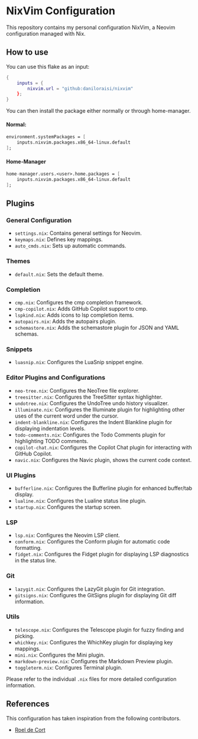 # NixVim Configuration

This repository contains my personal configuration NixVim, a Neovim configuration managed with Nix.

## How to use

You can use this flake as an input:

```nix
{
    inputs = {
        nixvim.url = "github:daniloraisi/nixvim"
    };
}
```

You can then install the package either normally or through home-manager.

#### Normal:

```nix
environment.systemPackages = [
    inputs.nixvim.packages.x86_64-linux.default
];
```

#### Home-Manager

```nix
home-manager.users.<user>.home.packages = [
    inputs.nixvim.packages.x86_64-linux.default
];
```

## Plugins

### General Configuration

- `settings.nix`: Contains general settings for Neovim.
- `keymaps.nix`: Defines key mappings.
- `auto_cmds.nix`: Sets up automatic commands.

### Themes

- `default.nix`: Sets the default theme.

### Completion

- `cmp.nix`: Configures the cmp completion framework.
- `cmp-copilot.nix`: Adds GitHub Copilot support to cmp.
- `lspkind.nix`: Adds icons to lsp completion items.
- `autopairs.nix`: Adds the autopairs plugin.
- `schemastore.nix`: Adds the schemastore plugin for JSON and YAML schemas.

### Snippets

- `luasnip.nix`: Configures the LuaSnip snippet engine.

### Editor Plugins and Configurations

- `neo-tree.nix`: Configures the NeoTree file explorer.
- `treesitter.nix`: Configures the TreeSitter syntax highlighter.
- `undotree.nix`: Configures the UndoTree undo history visualizer.
- `illuminate.nix`: Configures the Illuminate plugin for highlighting other uses of the current word under the cursor.
- `indent-blankline.nix`: Configures the Indent Blankline plugin for displaying indentation levels.
- `todo-comments.nix`: Configures the Todo Comments plugin for highlighting TODO comments.
- `copilot-chat.nix`: Configures the Copilot Chat plugin for interacting with GitHub Copilot.
- `navic.nix`: Configures the Navic plugin, shows the current code context.

### UI Plugins

- `bufferline.nix`: Configures the Bufferline plugin for enhanced buffer/tab display.
- `lualine.nix`: Configures the Lualine status line plugin.
- `startup.nix`: Configures the startup screen.

### LSP

- `lsp.nix`: Configures the Neovim LSP client.
- `conform.nix`: Configures the Conform plugin for automatic code formatting.
- `fidget.nix`: Configures the Fidget plugin for displaying LSP diagnostics in the status line.

### Git

- `lazygit.nix`: Configures the LazyGit plugin for Git integration.
- `gitsigns.nix`: Configures the GitSigns plugin for displaying Git diff information.

### Utils

- `telescope.nix`: Configures the Telescope plugin for fuzzy finding and picking.
- `whichkey.nix`: Configures the WhichKey plugin for displaying key mappings.
- `mini.nix`: Configures the Mini plugin.
- `markdown-preview.nix`: Configures the Markdown Preview plugin.
- `toggleterm.nix`: Configures Terminal plugin.

Please refer to the individual `.nix` files for more detailed configuration information.

## References

This configuration has taken inspiration from the following contributors.

- [Roel de Cort](https://github.com/dc-tec/nixvim)
